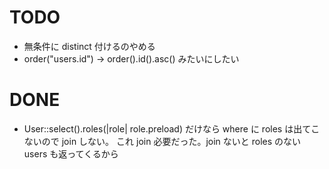 # TODO

- 無条件に distinct 付けるのやめる
- order("users.id") -> order().id().asc() みたいにしたい

# DONE

- User::select().roles(|role| role.preload) だけなら where に roles は出てこないので join しない。
  これ join 必要だった。join ないと roles のない users も返ってくるから
